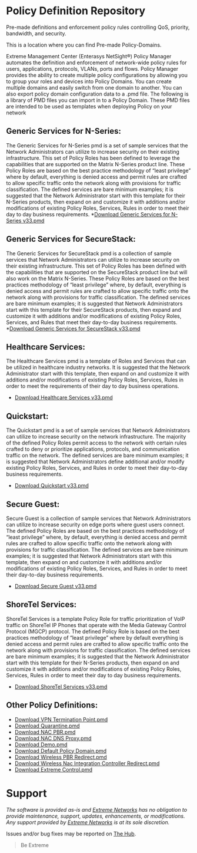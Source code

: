# Policy Definition Repository
Pre-made definitions and enforcement policy rules controlling QoS, priority, bandwidth, and security.

This is a location where you can find Pre-made Policy-Domains.

Extreme Management Center (Enterasys NetSight®) Policy Manager automates the definition and enforcement of network-wide policy rules for users, applications, protocols, VLANs, ports and flows. Policy Manager provides
the ability to create multiple policy configurations by allowing you to group your roles and devices into Policy Domains. You can create multiple domains and easily switch from one domain to
another. You can also export policy domain configuration data to a .pmd file.
The following is a library of PMD files you can import in to a Policy Domain. These PMD files are intended to be used as templates when deploying Policy on your network

## Generic Services for N-Series:
The Generic Services for N-Series pmd is a set of sample services that the Network Administrators can utilize to increase security on their existing infrastructure. This set of Policy Roles has been defined to leverage the capabilities that are supported on the Matrix N-Series product line. These Policy Roles are based on the best practice methodology of “least privilege” where by default, everything is denied access and permit rules are crafted to allow specific traffic onto the network along with provisions for traffic classification. The defined services are bare minimum examples; it is suggested that the Network Administrator start with this template for their N-Series products, then expand on and customize it with additions and/or modifications of existing Policy Roles, Services, Rules in order to meet their day to day business requirements.
*[Download Generic Services for N-Series v33.pmd](PMD/Generic_Services_NSeries.pmd)

## Generic Services for SecureStack:
The Generic Services for SecureStack pmd is a collection of sample services that Network Administrators can utilize to increase security on their existing infrastructure. This set of Policy Roles has been defined with the capabilities that are supported on the SecureStack product line but will also work on the Matrix N-Series. These Policy Roles are based on the best practices methodology of “least privilege” where, by default, everything is denied access and permit rules are crafted to allow specific traffic onto the network along with provisions for traffic classification. The defined services are bare minimum examples; it is suggested that Network Administrators start with this template for their SecureStack products, then expand and customize it with additions and/or modifications of existing Policy Roles, Services, and Rules that meet their day-to-day business requirements.
*[Download Generic Services for SecureStack v33.pmd](PMD/Generic_Services_SecureStack.pmd)

## Healthcare Services:
The Healthcare Services pmd is a template of Roles and Services that can be utilized in healthcare industry networks. It is suggested that the Network Administrator start with this template, then expand on and customize it with additions and/or modifications of existing Policy Roles, Services, Rules in order to meet the requirements of their day to day business operations.
* [Download Healthcare Services v33.pmd](HealthCare_Services.pmd)

## Quickstart:
The Quickstart pmd is a set of sample services that Network Administrators can utilize to increase security on the network infrastructure. The majority of the defined Policy Roles permit access to the network with certain rules crafted to deny or prioritize applications, protocols, and communication traffic on the network. The defined services are bare minimum examples; it is suggested that Network Administrators define additional and/or modify existing Policy Roles, Services, and Rules in order to meet their day-to-day business requirements.
* [Download Quickstart v33.pmd](PMD/Quickstart.pmd)

## Secure Guest:
Secure Guest is a collection of sample services that Network Administrators can utilize to increase security on edge ports where guest users connect. The defined Policy Roles are based on the best practices methodology of “least privilege” where, by default, everything is denied access and permit rules are crafted to allow specific traffic onto the network along with provisions for traffic classification. The defined services are bare minimum examples; it is suggested that Network Administrators start with this template, then expand on and customize it with additions and/or modifications of existing Policy Roles, Services, and Rules in order to meet their day-to-day business requirements.
* [Download Secure Guest v33.pmd](PMD/Secure_Guest.pmd)

## ShoreTel Services:
ShoreTel Services is a template Policy Role for traffic prioritization of VoIP traffic on ShoreTel IP Phones that operate with the Media Gateway Control Protocol (MGCP) protocol. The defined Policy Role is based on the best practices methodology of “least privilege” where by default everything is denied access and permit rules are crafted to allow specific traffic onto the network along with provisions for traffic classification. The defined services are bare minimum examples; it is suggested that the Network Administrator start with this template for their N-Series products, then expand on and customize it with additions and/or modifications of existing Policy Roles, Services, Rules in order to meet their day to day business requirements.
* [Download ShoreTel Services v33.pmd](PMD/ShoreTel.pmd)

## Other Policy Definitions:
* [Download VPN Termination Point.pmd](PMD/VPN_Termination_Point.pmd)
* [Download Quarantine.pmd](PMD/Quarantine.pmd)
* [Download NAC PBR.pmd](PMD/NAC_PBR.pmd)
* [Download NAC DNS Proxy.pmd](PMD/NAC_DNS_Proxy.pmd)
* [Download Demo.pmd](PMD/Demo.pmd)
* [Download Default Policy Domain.pmd](PMD/Default_Policy_Domain.pmd)
* [Download Wireless PBR Redirect.pmd](PMD/Wireless_PBR_Redirect.pmd)
* [Download Wireless Nac Integration Controller Redirect.pmd](PMD/Wireless_Nac_Integration_Controller_Redirect.pmd)
* [Download Extreme Control.pmd](PMD/ExtremeControl.pmd)

# Support
_The software is provided as-is and [Extreme Networks](http://www.extremenetworks.com/) has no obligation to provide maintenance, support, updates, enhancements, or modifications. Any support provided by [Extreme Networks](http://www.extremenetworks.com/) is at its sole discretion._

Issues and/or bug fixes may be reported on [The Hub](https://community.extremenetworks.com/extreme).
>Be Extreme